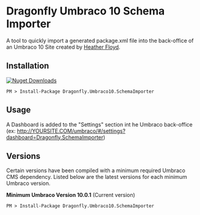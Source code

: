 # Dragonfly Umbraco 10 Schema Importer #

A tool to quickly import a generated package.xml file into the back-office of an Umbraco 10 Site created by [Heather Floyd](https://www.HeatherFloyd.com).

## Installation ##
[![Nuget Downloads](https://buildstats.info/nuget/Dragonfly.Umbraco10.SchemaImporter)](https://www.nuget.org/packages/Dragonfly.Umbraco10.SchemaImporter/)

    PM > Install-Package Dragonfly.Umbraco10.SchemaImporter

## Usage ##
A Dashboard is added to the "Settings" section int he Umbraco back-office (ex: http://YOURSITE.COM/umbraco/#/settings?dashboard=Dragonfly.SchemaImporter)

## Versions ##



Certain versions have been compiled with a minimum required Umbraco CMS dependency. Listed below are the latest versions for each minimum Umbraco version.

**Minimum Umbraco Version 10.0.1**
(Current version)

    PM > Install-Package Dragonfly.Umbraco10.SchemaImporter



